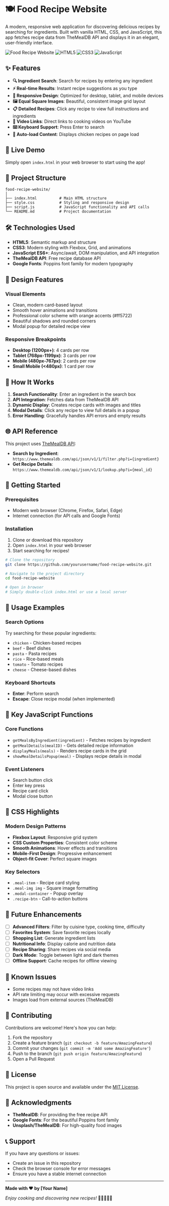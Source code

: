 # 🍽️ Food Recipe Website

A modern, responsive web application for discovering delicious recipes by searching for ingredients. Built with vanilla HTML, CSS, and JavaScript, this app fetches recipe data from TheMealDB API and displays it in an elegant, user-friendly interface.

![Food Recipe Website](https://img.shields.io/badge/Status-Complete-brightgreen)
![HTML5](https://img.shields.io/badge/HTML5-E34F26?logo=html5&logoColor=white)
![CSS3](https://img.shields.io/badge/CSS3-1572B6?logo=css3&logoColor=white)
![JavaScript](https://img.shields.io/badge/JavaScript-F7DF1E?logo=javascript&logoColor=black)

## ✨ Features

- **🔍 Ingredient Search**: Search for recipes by entering any ingredient
- **⚡ Real-time Results**: Instant recipe suggestions as you type
- **📱 Responsive Design**: Optimized for desktop, tablet, and mobile devices
- **🖼️ Equal Square Images**: Beautiful, consistent image grid layout
- **📋 Detailed Recipes**: Click any recipe to view full instructions and ingredients
- **🎥 Video Links**: Direct links to cooking videos on YouTube
- **⌨️ Keyboard Support**: Press Enter to search
- **🐔 Auto-load Content**: Displays chicken recipes on page load

## 🚀 Live Demo

Simply open `index.html` in your web browser to start using the app!

## 📁 Project Structure

```
food-recipe-website/
│
├── index.html          # Main HTML structure
├── style.css           # Styling and responsive design
├── script.js           # JavaScript functionality and API calls
└── README.md           # Project documentation
```

## 🛠️ Technologies Used

- **HTML5**: Semantic markup and structure
- **CSS3**: Modern styling with Flexbox, Grid, and animations
- **JavaScript ES6+**: Async/await, DOM manipulation, and API integration
- **TheMealDB API**: Free recipe database API
- **Google Fonts**: Poppins font family for modern typography

## 🎨 Design Features

### Visual Elements
- Clean, modern card-based layout
- Smooth hover animations and transitions
- Professional color scheme with orange accents (#ff5722)
- Beautiful shadows and rounded corners
- Modal popup for detailed recipe view

### Responsive Breakpoints
- **Desktop (1200px+)**: 4 cards per row
- **Tablet (768px-1199px)**: 3 cards per row
- **Mobile (480px-767px)**: 2 cards per row
- **Small Mobile (<480px)**: 1 card per row

## 🔧 How It Works

1. **Search Functionality**: Enter an ingredient in the search box
2. **API Integration**: Fetches data from TheMealDB API
3. **Dynamic Display**: Creates recipe cards with images and titles
4. **Modal Details**: Click any recipe to view full details in a popup
5. **Error Handling**: Gracefully handles API errors and empty results

## 🌐 API Reference

This project uses [TheMealDB API](https://www.themealdb.com/api.php):

- **Search by Ingredient**: `https://www.themealdb.com/api/json/v1/1/filter.php?i={ingredient}`
- **Get Recipe Details**: `https://www.themealdb.com/api/json/v1/1/lookup.php?i={meal_id}`

## 🚀 Getting Started

### Prerequisites
- Modern web browser (Chrome, Firefox, Safari, Edge)
- Internet connection (for API calls and Google Fonts)

### Installation
1. Clone or download this repository
2. Open `index.html` in your web browser
3. Start searching for recipes!

```bash
# Clone the repository
git clone https://github.com/yourusername/food-recipe-website.git

# Navigate to the project directory
cd food-recipe-website

# Open in browser
# Simply double-click index.html or use a local server
```

## 📱 Usage Examples

### Search Options
Try searching for these popular ingredients:
- `chicken` - Chicken-based recipes
- `beef` - Beef dishes
- `pasta` - Pasta recipes
- `rice` - Rice-based meals
- `tomato` - Tomato recipes
- `cheese` - Cheese-based dishes

### Keyboard Shortcuts
- **Enter**: Perform search
- **Escape**: Close recipe modal (when implemented)

## 🎯 Key JavaScript Functions

### Core Functions
- `getMealsByIngredient(ingredient)` - Fetches recipes by ingredient
- `getMealDetails(mealID)` - Gets detailed recipe information
- `displayMeals(meals)` - Renders recipe cards in the grid
- `showMealDetailsPopup(meal)` - Displays recipe details in modal

### Event Listeners
- Search button click
- Enter key press
- Recipe card click
- Modal close button

## 🎨 CSS Highlights

### Modern Design Patterns
- **Flexbox Layout**: Responsive grid system
- **CSS Custom Properties**: Consistent color scheme
- **Smooth Animations**: Hover effects and transitions
- **Mobile-First Design**: Progressive enhancement
- **Object-fit Cover**: Perfect square images

### Key Selectors
- `.meal-item` - Recipe card styling
- `.meal-img img` - Square image formatting
- `.modal-container` - Popup overlay
- `.recipe-btn` - Call-to-action buttons

## 🔮 Future Enhancements

- [ ] **Advanced Filters**: Filter by cuisine type, cooking time, difficulty
- [ ] **Favorites System**: Save favorite recipes locally
- [ ] **Shopping List**: Generate ingredient lists
- [ ] **Nutritional Info**: Display calorie and nutrition data
- [ ] **Recipe Sharing**: Share recipes via social media
- [ ] **Dark Mode**: Toggle between light and dark themes
- [ ] **Offline Support**: Cache recipes for offline viewing

## 🐛 Known Issues

- Some recipes may not have video links
- API rate limiting may occur with excessive requests
- Images load from external sources (TheMealDB)

## 🤝 Contributing

Contributions are welcome! Here's how you can help:

1. Fork the repository
2. Create a feature branch (`git checkout -b feature/AmazingFeature`)
3. Commit your changes (`git commit -m 'Add some AmazingFeature'`)
4. Push to the branch (`git push origin feature/AmazingFeature`)
5. Open a Pull Request

## 📄 License

This project is open source and available under the [MIT License](LICENSE).

## 🙏 Acknowledgments

- **TheMealDB**: For providing the free recipe API
- **Google Fonts**: For the beautiful Poppins font family
- **Unsplash/TheMealDB**: For high-quality food images

## 📞 Support

If you have any questions or issues:
- Create an issue in this repository
- Check the browser console for error messages
- Ensure you have a stable internet connection

---

**Made with ❤️ by [Your Name]**

*Enjoy cooking and discovering new recipes!* 🍳👨‍🍳👩‍🍳
